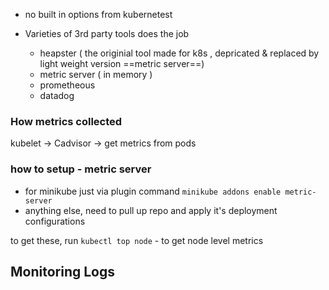 - no built in options from kubernetest


- Varieties of 3rd party tools does the job
	- heapster ( the originial tool made for k8s , depricated & replaced by light weight version ==metric server==)
	- metric server ( in memory )
	- prometheous
	- datadog

### How metrics collected
kubelet -> Cadvisor -> get metrics from pods



### how to setup - metric server
- for minikube just via plugin command
`minikube addons enable metric-server`
- anything else, need to pull up repo and apply it's deployment configurations


to get these, run `kubectl top node` - to get node level metrics


## Monitoring Logs